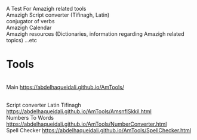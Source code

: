 A Test For Amazigh related tools
<br>
Amazigh Script converter (Tifinagh, Latin)
<br>
conjugator of verbs
<br>
Amazigh Calendar
<br>
Amazigh resources (Dictionaries, information regarding Amazigh related topics)
...etc
<br>
# Tools #
<br> Main
https://abdelhaqueidali.github.io/AmTools/

<br> Script converter Latin Tifinagh 
https://abdelhaqueidali.github.io/AmTools/AmsnflSkkil.html
<br> Numbers To Words 
https://abdelhaqueidali.github.io/AmTools/NumberConverter.html
<br> Spell Checker 
https://abdelhaqueidali.github.io/AmTools/SpellChecker.html



